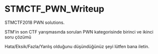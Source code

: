 # STMCTF_PWN_Writeup

STMCTF2018 PWN solutions. 

STM'in son CTF yarışmasında sorulan PWN kategorisinde birinci ve ikinci soru çözümü

Hata/Eksik/Fazla/Yanlış olduğunu düşündüğünüz şeyi lütfen bana iletin. 
